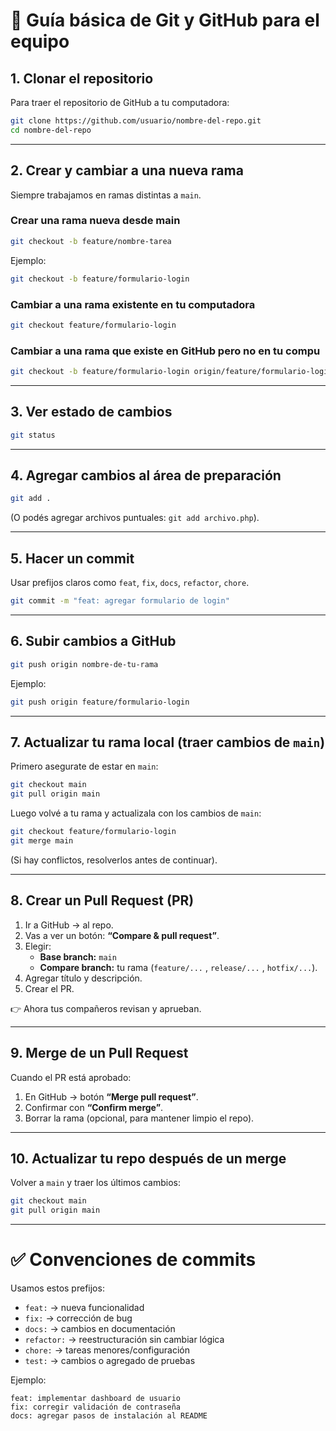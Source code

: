 # 📘 Guía básica de Git y GitHub para el equipo

## 1. Clonar el repositorio
Para traer el repositorio de GitHub a tu computadora:
```bash
git clone https://github.com/usuario/nombre-del-repo.git
cd nombre-del-repo
```

---

## 2. Crear y cambiar a una nueva rama
Siempre trabajamos en ramas distintas a `main`.

### Crear una rama nueva desde main
```bash
git checkout -b feature/nombre-tarea
```
Ejemplo:
```bash
git checkout -b feature/formulario-login
```

### Cambiar a una rama existente en tu computadora
```bash
git checkout feature/formulario-login
```

### Cambiar a una rama que existe en GitHub pero no en tu compu
```bash
git checkout -b feature/formulario-login origin/feature/formulario-login
```

---

## 3. Ver estado de cambios
```bash
git status
```

---

## 4. Agregar cambios al área de preparación
```bash
git add .
```
(O podés agregar archivos puntuales: `git add archivo.php`).

---

## 5. Hacer un commit
Usar prefijos claros como `feat`, `fix`, `docs`, `refactor`, `chore`.

```bash
git commit -m "feat: agregar formulario de login"
```

---

## 6. Subir cambios a GitHub
```bash
git push origin nombre-de-tu-rama
```

Ejemplo:
```bash
git push origin feature/formulario-login
```

---

## 7. Actualizar tu rama local (traer cambios de `main`)
Primero asegurate de estar en `main`:
```bash
git checkout main
git pull origin main
```

Luego volvé a tu rama y actualizala con los cambios de `main`:
```bash
git checkout feature/formulario-login
git merge main
```

(Si hay conflictos, resolverlos antes de continuar).

---

## 8. Crear un Pull Request (PR)
1. Ir a GitHub → al repo.  
2. Vas a ver un botón: **“Compare & pull request”**.  
3. Elegir:
   - **Base branch:** `main`  
   - **Compare branch:** tu rama (`feature/...` , `release/...` , `hotfix/...`).  
4. Agregar título y descripción.  
5. Crear el PR.  

👉 Ahora tus compañeros revisan y aprueban.

---

## 9. Merge de un Pull Request
Cuando el PR está aprobado:
1. En GitHub → botón **“Merge pull request”**.  
2. Confirmar con **“Confirm merge”**.  
3. Borrar la rama (opcional, para mantener limpio el repo).

---

## 10. Actualizar tu repo después de un merge
Volver a `main` y traer los últimos cambios:
```bash
git checkout main
git pull origin main
```

---

# ✅ Convenciones de commits
Usamos estos prefijos:

- `feat:` → nueva funcionalidad  
- `fix:` → corrección de bug  
- `docs:` → cambios en documentación  
- `refactor:` → reestructuración sin cambiar lógica  
- `chore:` → tareas menores/configuración  
- `test:` → cambios o agregado de pruebas  

Ejemplo:
```
feat: implementar dashboard de usuario
fix: corregir validación de contraseña
docs: agregar pasos de instalación al README
```
